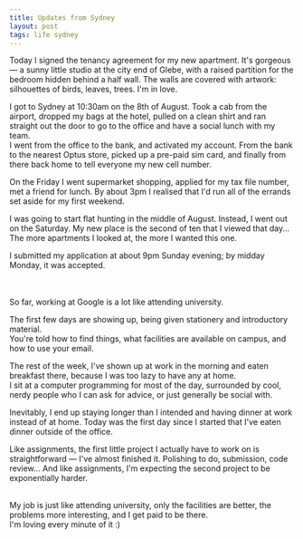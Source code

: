 ```yaml
---
title: Updates from Sydney
layout: post
tags: life sydney
---
```


Today I signed the tenancy agreement for my new apartment.  It's gorgeous &mdash; a sunny little studio at the city end of Glebe, with a raised partition for the bedroom hidden behind a half wall. The walls are covered with artwork: silhouettes of birds, leaves, trees.  I'm in love.

I got to Sydney at 10:30am on the 8th of August. Took a cab from the airport, dropped my bags at the hotel, pulled on a clean shirt and ran straight out the door to go to the office and have a social lunch with my team. <br>
I went from the office to the bank, and activated my account.  From the bank to the nearest Optus store, picked up a pre-paid sim card, and finally from there back home to tell everyone my new cell number.

On the Friday I went supermarket shopping, applied for my tax file number, met a friend for lunch. By about 3pm I realised that I'd run all of the errands set aside for my first weekend. 

I was going to start flat hunting in the middle of August. Instead, I went out on the Saturday. My new place is the second of ten that I viewed that day... The more apartments I looked at, the more I wanted this one. 

I submitted my application at about 9pm Sunday evening; by midday Monday, it was accepted.<br><br><br>



So far, working at Google is a lot like attending university.  

The first few days are showing up, being given stationery and introductory material. <br>
You're told how to find things, what facilities are available on campus, and how to use your email.

The rest of the week, I've shown up at work in the morning and eaten breakfast there, because I was too lazy to have any at home. <br>
I sit at a computer programming for most of the day, surrounded by cool, nerdy people who I can ask for advice, or just generally be social with.

Inevitably, I end up staying longer than I intended and having dinner at work instead of at home. Today was the first day since I started that I've eaten dinner outside of the office.

Like assignments, the first little project I actually have to work on is straightforward &mdash; I've almost finished it.  Polishing to do, submission, code review... And like assignments, I'm expecting the second project to be exponentially harder.<br><br>


My job is just like attending university, only the facilities are better, the problems more interesting, and I get paid to be there.<br>
I'm loving every minute of it :)